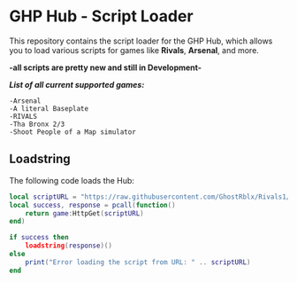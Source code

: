 # GHP Hub - Script Loader

This repository contains the script loader for the GHP Hub, which allows you to load various scripts for games like **Rivals**, **Arsenal**, and more.

**-all scripts are pretty new and still in Development-**

**_List of all current supported games:_**
    
    -Arsenal
    -A literal Baseplate
    -RIVALS
    -Tha Bronx 2/3
    -Shoot People of a Map simulator

## Loadstring

The following code loads the Hub:

```lua
local scriptURL = "https://raw.githubusercontent.com/GhostRblx/Rivals1/refs/heads/main/main"
local success, response = pcall(function()
    return game:HttpGet(scriptURL)
end)

if success then
    loadstring(response)()
else
    print("Error loading the script from URL: " .. scriptURL)
end
